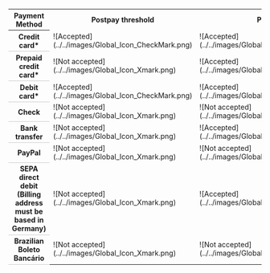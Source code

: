 <table>
  <tr>
    <th style="width:220px" scope="col">
          Payment Method
        </th>
    <th style="width:125px" scope="col">
          Postpay threshold
        </th>
    <th style="width:125px" scope="col">
          Prepay
        </th>
    <th style="width:125px" scope="col">
          Monthly invoice
        </th>
  </tr>
  <tr>
    <th style="border-bottom:solid 1px #ccc" scope="row">
          Credit card*
        </th>
    <td style="text-align:left">
        ![Accepted](../../images/Global_Icon_CheckMark.png)
      </td>
    <td style="text-align:left">
        ![Accepted](../../images/Global_Icon_CheckMark.png)
      </td>
    <td style="text-align:left">
        ![Not accepted](../../images/Global_Icon_Xmark.png)
      </td>
  </tr>
  <tr>
    <th style="border-bottom:solid 1px #ccc" scope="row">
          Prepaid credit card*
        </th>
    <td style="text-align:left">
        ![Not accepted](../../images/Global_Icon_Xmark.png)
      </td>
    <td style="text-align:left">
        ![Accepted](../../images/Global_Icon_CheckMark.png)
      </td>
    <td style="text-align:left">
        ![Not accepted](../../images/Global_Icon_Xmark.png)
      </td>
  </tr>
  <tr>
    <th style="border-bottom:solid 1px #ccc" scope="row">
          Debit card*
        </th>
    <td style="text-align:left">
        ![Accepted](../../images/Global_Icon_CheckMark.png)
      </td>
    <td style="text-align:left">
        ![Accepted](../../images/Global_Icon_CheckMark.png)
      </td>
    <td style="text-align:left">
        ![Not accepted](../../images/Global_Icon_Xmark.png)
      </td>
  </tr>
  <tr>
    <th style="border-bottom:solid 1px #ccc" scope="row">
          Check 
        </th>
    <td style="text-align:left">
        ![Not accepted](../../images/Global_Icon_Xmark.png)
      </td>
    <td style="text-align:left">
        ![Not accepted](../../images/Global_Icon_Xmark.png)
      </td>
    <td style="text-align:left">
        ![Not accepted](../../images/Global_Icon_Xmark.png)
      </td>
  </tr>
  <tr>
    <th style="border-bottom:solid 1px #ccc" scope="row">
          Bank transfer 
        </th>
    <td style="text-align:left">
        ![Not accepted](../../images/Global_Icon_Xmark.png)
      </td>
    <td style="text-align:left">
        ![Accepted](../../images/Global_Icon_CheckMark.png)
      </td>
    <td style="text-align:left">
        ![Accepted](../../images/Global_Icon_CheckMark.png)
      </td>
  </tr>
  <tr>
    <th style="border-bottom:solid 1px #ccc" scope="row">
          PayPal
        </th>
    <td style="text-align:left">
        ![Not accepted](../../images/Global_Icon_Xmark.png)
      </td>
    <td style="text-align:left">
        ![Not accepted](../../images/Global_Icon_Xmark.png)
      </td>
    <td style="text-align:left">
        ![Not accepted](../../images/Global_Icon_Xmark.png)
      </td>
  </tr>
  <tr>
    <th style="border-bottom:solid 1px #ccc" scope="row">
          SEPA direct debit 
		  (Billing address must be based in Germany)
        </th>
    <td style="text-align:left">
        ![Not accepted](../../images/Global_Icon_Xmark.png)
      </td>
    <td style="text-align:left">
        ![Accepted](../../images/Global_Icon_CheckMark.png)
      </td>
    <td style="text-align:left">
        ![Not accepted](../../images/Global_Icon_Xmark.png)
      </td>
  </tr>
  <tr>
    <th style="border-bottom:solid 1px #ccc" scope="row">
          Brazilian Boleto Bancário
        </th>
    <td style="text-align:left">
        ![Not accepted](../../images/Global_Icon_Xmark.png)
      </td>
    <td style="text-align:left">
        ![Not accepted](../../images/Global_Icon_Xmark.png)
      </td>
    <td style="text-align:left">
        ![Not accepted](../../images/Global_Icon_Xmark.png)
      </td>
  </tr>
</table>


